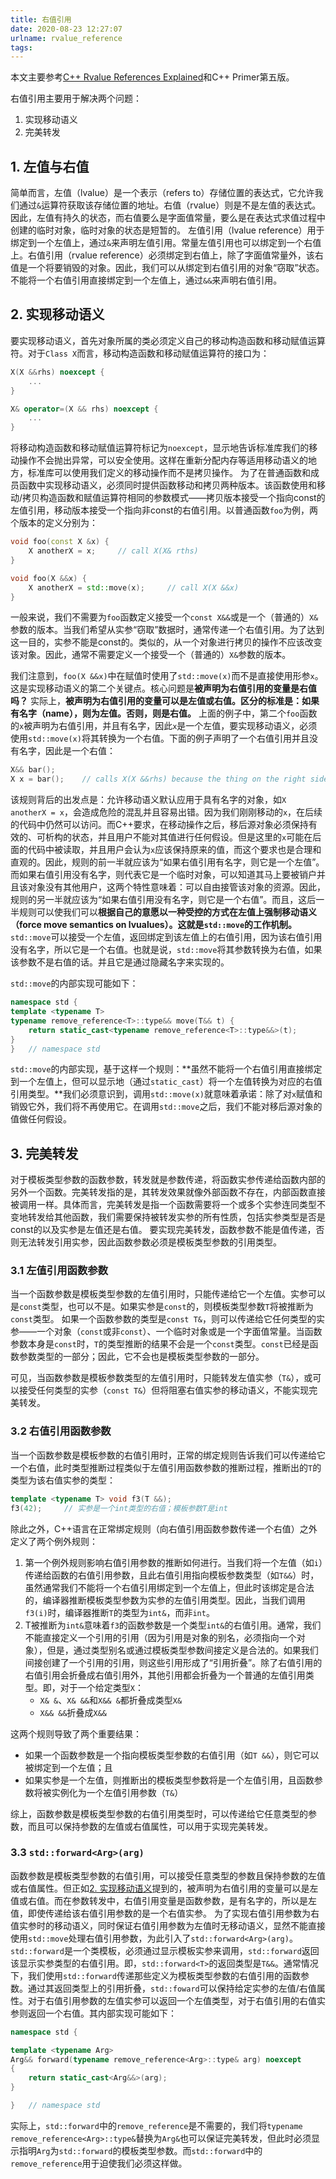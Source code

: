 ```yaml
---
title: 右值引用
date: 2020-08-23 12:27:07
urlname: rvalue_reference
tags:
---
```


本文主要参考[C++ Rvalue References Explained](http://thbecker.net/articles/rvalue_references/section_01.html)和C++ Primer第五版。

右值引用主要用于解决两个问题：
1. 实现移动语义
2. 完美转发
<!-- more-->

## 1. 左值与右值
简单而言，左值（lvalue）是一个表示（refers to）存储位置的表达式，它允许我们通过`&`运算符获取该存储位置的地址。右值（rvalue）则是不是左值的表达式。因此，左值有持久的状态，而右值要么是字面值常量，要么是在表达式求值过程中创建的临时对象，临时对象的状态是短暂的。
左值引用（lvalue reference）用于绑定到一个左值上，通过`&`来声明左值引用。常量左值引用也可以绑定到一个右值上。右值引用（rvalue reference）必须绑定到右值上，除了字面值常量外，该右值是一个将要销毁的对象。因此，我们可以从绑定到右值引用的对象“窃取”状态。不能将一个右值引用直接绑定到一个左值上，通过`&&`来声明右值引用。

## 2. 实现移动语义
要实现移动语义，首先对象所属的类必须定义自己的移动构造函数和移动赋值运算符。对于`Class X`而言，移动构造函数和移动赋值运算符的接口为：
```c++
X(X &&rhs) noexcept {
    ...
}

X& operator=(X && rhs) noexcept {
    ...
}
```
将移动构造函数和移动赋值运算符标记为`noexcept`，显示地告诉标准库我们的移动操作不会抛出异常，可以安全使用。这样在重新分配内存等适用移动语义的地方，标准库可以使用我们定义的移动操作而不是拷贝操作。
为了在普通函数和成员函数中实现移动语义，必须同时提供函数移动和拷贝两种版本。该函数使用和移动/拷贝构造函数和赋值运算符相同的参数模式——拷贝版本接受一个指向const的左值引用，移动版本接受一个指向非const的右值引用。以普通函数`foo`为例，两个版本的定义分别为：
```c++
void foo(const X &x) {
    X anotherX = x;     // call X(X& rths)
}

void foo(X &&x) {
    X anotherX = std::move(x);     // call X(X &&x)
}
```
一般来说，我们不需要为`foo`函数定义接受一个`const X&&`或是一个（普通的）`X&`参数的版本。当我们希望从实参“窃取”数据时，通常传递一个右值引用。为了达到这一目的，实参不能是const的。类似的，从一个对象进行拷贝的操作不应该改变该对象。因此，通常不需要定义一个接受一个（普通的）`X&`参数的版本。

我们注意到，`foo(X &&x)`中在赋值时使用了`std::move(x)`而不是直接使用形参`x`。这是实现移动语义的第二个关键点。核心问题是**被声明为右值引用的变量是右值吗？**
实际上，**被声明为右值引用的变量可以是左值或右值。区分的标准是：如果有名字（name），则为左值。否则，则是右值。**
上面的例子中，第二个`foo`函数的`x`被声明为右值引用，并且有名字，因此`x`是一个左值，要实现移动语义，必须使用`std::move(x)`将其转换为一个右值。下面的例子声明了一个右值引用并且没有名字，因此是一个右值：
```c++
X&& bar();
X x = bar();    // calls X(X &&rhs) because the thing on the right side has no name
```
该规则背后的出发点是：允许移动语义默认应用于具有名字的对象，如`X anotherX = x`，会造成危险的混乱并且容易出错。因为我们刚刚移动的`x`，在后续的代码中仍然可以访问。而C++要求，在移动操作之后，移后源对象必须保持有效的、可析构的状态，并且用户不能对其值进行任何假设。但是这里的`x`可能在后面的代码中被读取，并且用户会认为`x`应该保持原来的值，而这个要求也是合理和直观的。因此，规则的前一半就应该为“如果右值引用有名字，则它是一个左值”。
而如果右值引用没有名字，则代表它是一个临时对象，可以知道其马上要被销户并且该对象没有其他用户，这两个特性意味着：可以自由接管该对象的资源。因此，规则的另一半就应该为“如果右值引用没有名字，则它是一个右值”。而且，这后一半规则可以使我们可以**根据自己的意愿以一种受控的方式在左值上强制移动语义（force move semantics on lvualues）。这就是`std::move`的工作机制。**`std::move`可以接受一个左值，返回绑定到该左值上的右值引用，因为该右值引用没有名字，所以它是一个右值。也就是说，`std::move`将其参数转换为右值，如果该参数不是右值的话。并且它是通过隐藏名字来实现的。

`std::move`的内部实现可能如下：
```c++
namespace std {
template <typename T>
typename remove_reference<T>::type&& move(T&& t) {
    return static_cast<typename remove_reference<T>::type&&>(t);
}
}   // namespace std
```
`std::move`的内部实现，基于这样一个规则：**虽然不能将一个右值引用直接绑定到一个左值上，但可以显示地（通过`static_cast`）将一个左值转换为对应的右值引用类型。**我们必须意识到，调用`std::move(x)`就意味着承诺：除了对`x`赋值和销毁它外，我们将不再使用它。在调用`std::move`之后，我们不能对移后源对象的值做任何假设。


## 3. 完美转发
对于模板类型参数的函数参数，转发就是参数传递，将函数实参传递给函数内部的另外一个函数。完美转发指的是，其转发效果就像外部函数不存在，内部函数直接被调用一样。具体而言，完美转发是指一个函数需要将一个或多个实参连同类型不变地转发给其他函数，我们需要保持被转发实参的所有性质，包括实参类型是否是const的以及实参是左值还是右值。
要实现完美转发，函数参数不能是值传递，否则无法转发引用实参，因此函数参数必须是模板类型参数的引用类型。

### 3.1 左值引用函数参数
当一个函数参数是模板类型参数的左值引用时，只能传递给它一个左值。实参可以是`const`类型，也可以不是。如果实参是`const`的，则模板类型参数`T`将被推断为`const`类型。
如果一个函数参数的类型是`const T&`，则可以传递给它任何类型的实参——一个对象（`const`或非`const`）、一个临时对象或是一个字面值常量。当函数参数本身是`const`时，`T`的类型推断的结果不会是一个`const`类型。`const`已经是函数参数类型的一部分；因此，它不会也是模板类型参数的一部分。

可见，当函数参数是模板参数类型的左值引用时，只能转发左值实参（`T&`），或可以接受任何类型的实参（`const T&`）但将阻塞右值实参的移动语义，不能实现完美转发。

### 3.2 右值引用函数参数
当一个函数参数是模板参数的右值引用时，正常的绑定规则告诉我们可以传递给它一个右值，此时类型推断过程类似于左值引用函数参数的推断过程，推断出的`T`的类型为该右值实参的类型：
```c++
template <typename T> void f3(T &&);
f3(42);     // 实参是一个int类型的右值；模板参数T是int
```

除此之外，C++语言在正常绑定规则（向右值引用函数参数传递一个右值）之外定义了两个例外规则：
1. 第一个例外规则影响右值引用参数的推断如何进行。当我们将一个左值（如`i`）传递给函数的右值引用参数，且此右值引用指向模板参数类型（如`T&&`）时，虽然通常我们不能将一个右值引用绑定到一个左值上，但此时该绑定是合法的，编译器推断模板类型参数为实参的左值引用类型。因此，当我们调用`f3(i)`时，编译器推断`T`的类型为`int&`，而非`int`。
2. T被推断为`int&`意味着`f3`的函数参数是一个类型`int&`的右值引用。通常，我们不能直接定义一个引用的引用（因为引用是对象的别名，必须指向一个对象），但是，通过类型别名或通过模板类型参数间接定义是合法的。如果我们间接创建了一个引用的引用，则这些引用形成了“引用折叠”。除了右值引用的右值引用会折叠成右值引用外，其他引用都会折叠为一个普通的左值引用类型。即，对于一个给定类型`X`：
   - `X& &`、`X& &&`和`X&& &`都折叠成类型`X&`
   - `X&& &&`折叠成`X&&`

这两个规则导致了两个重要结果：
- 如果一个函数参数是一个指向模板类型参数的右值引用（如`T &&`），则它可以被绑定到一个左值；且
- 如果实参是一个左值，则推断出的模板类型参数将是一个左值引用，且函数参数将被实例化为一个左值引用参数（`T&`）


综上，函数参数是模板类型参数的右值引用类型时，可以传递给它任意类型的参数，而且可以保持参数的左值或右值属性，可以用于实现完美转发。

### 3.3 `std::forward<Arg>(arg)`
函数参数是模板类型参数的右值引用，可以接受任意类型的参数且保持参数的左值或右值属性。但正如[2. 实现移动语义](#2-实现移动语义)提到的，被声明为右值引用的变量可以是左值或右值。而在参数转发中，右值引用变量是函数参数，是有名字的，所以是左值，即使传递给该右值引用参数的是一个右值实参。
为了实现右值引用参数为右值实参时的移动语义，同时保证右值引用参数为左值时无移动语义，显然不能直接使用`std::move`处理右值引用参数，为此引入了`std::forward<Arg>(arg)`。`std::forward`是一个类模板，必须通过显示模板实参来调用，`std::forward`返回该显示实参类型的右值引用。即，`std::forward<T>`的返回类型是`T&&`。通常情况下，我们使用`std::forward`传递那些定义为模板类型参数的右值引用的函数参数。通过其返回类型上的引用折叠，`std::foward`可以保持给定实参的左值/右值属性。对于右值引用参数的左值实参可以返回一个左值类型，对于右值引用的右值实参则返回一个右值。其内部实现可能如下：
```c++
namespace std {

template <typename Arg>
Arg&& forward(typename remove_reference<Arg>::type& arg) noexcept
{
    return static_cast<Arg&&>(arg);
}

}   // namespace std
```
实际上，`std::forward`中的`remove_reference`是不需要的，我们将`typename remove_reference<Arg>::type&`替换为`Arg&`也可以保证完美转发，但此时必须显示指明`Arg`为`std::forward`的模板类型参数。而`std::forward`中的`remove_reference`用于迫使我们必须这样做。


